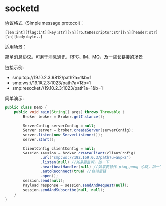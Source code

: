 # socketd

协议格式（Simple message protocol）：

```
[len:int][flag:int][key:str][\n][routeDescriptor:str][\n][header:str][\n][body:byte..]
```

适用场景：

简单消息协议。可用于消息通讯、RPC、IM、MQ，及一些长链接的场景

链接示例:

* smp:tcp://19.10.2.3:9812/path?a=1&b=1
* smp:ws://19.10.2.3:1023/path?a=1&b=1
* smp:resocket://19.10.2.3:1023/path?a=1&b=1

简单演示:

```java
public class Demo {
    public void main(String[] args) throws Throwable {
        Broker broker = Broker.getInstance();

        ServerConfig serverConfig = null;
        Server server = broker.createServer(serverConfig);
        server.listen(new ServerListener());
        server.start();

        ClientConfig clientConfig = null;
        Session session = broker.createClient(clientConfig)
                .url("smp:ws://192.169.0.3/path?u=a&p=2")
                .listen(null) //如果要监听，加一下
                .heartbeatHandler(null) //如果要替代 ping,pong 心跳，加一下
                .autoReconnect(true) //自动重链
                .open();
        session.send(null);
        Payload response = session.sendAndRequest(null);
        session.sendAndSubscribe(null, null);
    }
}
```


